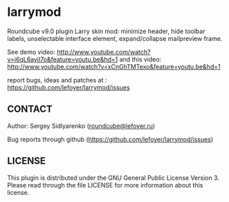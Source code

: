 larrymod
===================

Roundcube v9.0 plugin Larry skin mod: minimize header, hide toolbar labels, unselectable interface element, expand/collapse mailpreview frame.

See demo video: http://www.youtube.com/watch?v=j6qL6ayiI7o&feature=youtu.be&hd=1
and this video: http://www.youtube.com/watch?v=xCnGhTMTexo&feature=youtu.be&hd=1

report bugs, ideas and patches at : https://github.com/lefoyer/larrymod/issues


CONTACT
-------
Author:   Sergey Sidlyarenko (roundcube@lefoyer.ru)

Bug reports through github (https://github.com/lefoyer/larrymod/issues)

LICENSE
-------

This plugin is distributed under the GNU General Public License Version 3.
Please read through the file LICENSE for more information about this license.

